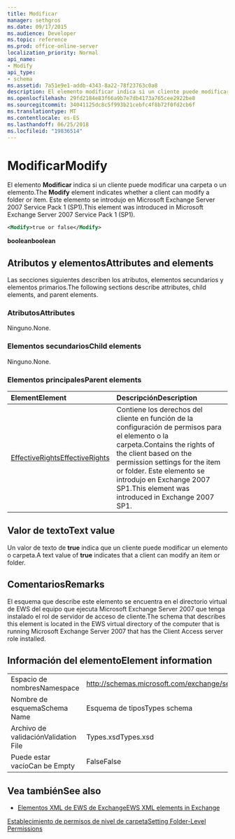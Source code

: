 ```yaml
---
title: Modificar
manager: sethgros
ms.date: 09/17/2015
ms.audience: Developer
ms.topic: reference
ms.prod: office-online-server
localization_priority: Normal
api_name:
- Modify
api_type:
- schema
ms.assetid: 7a51e9e1-addb-4343-8a22-78f23763c0a8
description: El elemento modificar indica si un cliente puede modificar una carpeta o un elemento. Este elemento se introdujo en Microsoft Exchange Server 2007 Service Pack 1 (SP1).
ms.openlocfilehash: 29fd2184e83f66a9b7e7db4173a765cee2922be8
ms.sourcegitcommit: 34041125dc8c5f993b21cebfc4f8b72f0fd2cb6f
ms.translationtype: MT
ms.contentlocale: es-ES
ms.lasthandoff: 06/25/2018
ms.locfileid: "19836514"
---
```

# <a name="modify"></a><span data-ttu-id="c4fcf-104">Modificar</span><span class="sxs-lookup"><span data-stu-id="c4fcf-104">Modify</span></span>

<span data-ttu-id="c4fcf-105">El elemento **Modificar** indica si un cliente puede modificar una carpeta o un elemento.</span><span class="sxs-lookup"><span data-stu-id="c4fcf-105">The **Modify** element indicates whether a client can modify a folder or item.</span></span> <span data-ttu-id="c4fcf-106">Este elemento se introdujo en Microsoft Exchange Server 2007 Service Pack 1 (SP1).</span><span class="sxs-lookup"><span data-stu-id="c4fcf-106">This element was introduced in Microsoft Exchange Server 2007 Service Pack 1 (SP1).</span></span> 
  
```xml
<Modify>true or false</Modify>
```

 <span data-ttu-id="c4fcf-107">**boolean**</span><span class="sxs-lookup"><span data-stu-id="c4fcf-107">**boolean**</span></span>
## <a name="attributes-and-elements"></a><span data-ttu-id="c4fcf-108">Atributos y elementos</span><span class="sxs-lookup"><span data-stu-id="c4fcf-108">Attributes and elements</span></span>

<span data-ttu-id="c4fcf-109">Las secciones siguientes describen los atributos, elementos secundarios y elementos primarios.</span><span class="sxs-lookup"><span data-stu-id="c4fcf-109">The following sections describe attributes, child elements, and parent elements.</span></span>
  
### <a name="attributes"></a><span data-ttu-id="c4fcf-110">Atributos</span><span class="sxs-lookup"><span data-stu-id="c4fcf-110">Attributes</span></span>

<span data-ttu-id="c4fcf-111">Ninguno.</span><span class="sxs-lookup"><span data-stu-id="c4fcf-111">None.</span></span>
  
### <a name="child-elements"></a><span data-ttu-id="c4fcf-112">Elementos secundarios</span><span class="sxs-lookup"><span data-stu-id="c4fcf-112">Child elements</span></span>

<span data-ttu-id="c4fcf-113">Ninguno.</span><span class="sxs-lookup"><span data-stu-id="c4fcf-113">None.</span></span>
  
### <a name="parent-elements"></a><span data-ttu-id="c4fcf-114">Elementos principales</span><span class="sxs-lookup"><span data-stu-id="c4fcf-114">Parent elements</span></span>

|<span data-ttu-id="c4fcf-115">**Element**</span><span class="sxs-lookup"><span data-stu-id="c4fcf-115">**Element**</span></span>|<span data-ttu-id="c4fcf-116">**Descripción**</span><span class="sxs-lookup"><span data-stu-id="c4fcf-116">**Description**</span></span>|
|:-----|:-----|
|[<span data-ttu-id="c4fcf-117">EffectiveRights</span><span class="sxs-lookup"><span data-stu-id="c4fcf-117">EffectiveRights</span></span>](effectiverights.md) <br/> |<span data-ttu-id="c4fcf-118">Contiene los derechos del cliente en función de la configuración de permisos para el elemento o la carpeta.</span><span class="sxs-lookup"><span data-stu-id="c4fcf-118">Contains the rights of the client based on the permission settings for the item or folder.</span></span> <span data-ttu-id="c4fcf-119">Este elemento se introdujo en Exchange 2007 SP1.</span><span class="sxs-lookup"><span data-stu-id="c4fcf-119">This element was introduced in Exchange 2007 SP1.</span></span>  <br/> |
   
## <a name="text-value"></a><span data-ttu-id="c4fcf-120">Valor de texto</span><span class="sxs-lookup"><span data-stu-id="c4fcf-120">Text value</span></span>

<span data-ttu-id="c4fcf-121">Un valor de texto de **true** indica que un cliente puede modificar un elemento o carpeta.</span><span class="sxs-lookup"><span data-stu-id="c4fcf-121">A text value of **true** indicates that a client can modify an item or folder.</span></span> 
  
## <a name="remarks"></a><span data-ttu-id="c4fcf-122">Comentarios</span><span class="sxs-lookup"><span data-stu-id="c4fcf-122">Remarks</span></span>

<span data-ttu-id="c4fcf-123">El esquema que describe este elemento se encuentra en el directorio virtual de EWS del equipo que ejecuta Microsoft Exchange Server 2007 que tenga instalado el rol de servidor de acceso de cliente.</span><span class="sxs-lookup"><span data-stu-id="c4fcf-123">The schema that describes this element is located in the EWS virtual directory of the computer that is running Microsoft Exchange Server 2007 that has the Client Access server role installed.</span></span>
  
## <a name="element-information"></a><span data-ttu-id="c4fcf-124">Información del elemento</span><span class="sxs-lookup"><span data-stu-id="c4fcf-124">Element information</span></span>

|||
|:-----|:-----|
|<span data-ttu-id="c4fcf-125">Espacio de nombres</span><span class="sxs-lookup"><span data-stu-id="c4fcf-125">Namespace</span></span>  <br/> |http://schemas.microsoft.com/exchange/services/2006/types  <br/> |
|<span data-ttu-id="c4fcf-126">Nombre de esquema</span><span class="sxs-lookup"><span data-stu-id="c4fcf-126">Schema Name</span></span>  <br/> |<span data-ttu-id="c4fcf-127">Esquema de tipos</span><span class="sxs-lookup"><span data-stu-id="c4fcf-127">Types schema</span></span>  <br/> |
|<span data-ttu-id="c4fcf-128">Archivo de validación</span><span class="sxs-lookup"><span data-stu-id="c4fcf-128">Validation File</span></span>  <br/> |<span data-ttu-id="c4fcf-129">Types.xsd</span><span class="sxs-lookup"><span data-stu-id="c4fcf-129">Types.xsd</span></span>  <br/> |
|<span data-ttu-id="c4fcf-130">Puede estar vacío</span><span class="sxs-lookup"><span data-stu-id="c4fcf-130">Can be Empty</span></span>  <br/> |<span data-ttu-id="c4fcf-131">False</span><span class="sxs-lookup"><span data-stu-id="c4fcf-131">False</span></span>  <br/> |
   
## <a name="see-also"></a><span data-ttu-id="c4fcf-132">Vea también</span><span class="sxs-lookup"><span data-stu-id="c4fcf-132">See also</span></span>



- [<span data-ttu-id="c4fcf-133">Elementos XML de EWS de Exchange</span><span class="sxs-lookup"><span data-stu-id="c4fcf-133">EWS XML elements in Exchange</span></span>](ews-xml-elements-in-exchange.md)


[<span data-ttu-id="c4fcf-134">Establecimiento de permisos de nivel de carpeta</span><span class="sxs-lookup"><span data-stu-id="c4fcf-134">Setting Folder-Level Permissions</span></span>](http://msdn.microsoft.com/library/c7530e86-5112-401c-b10a-9c054ae59f07%28Office.15%29.aspx)

